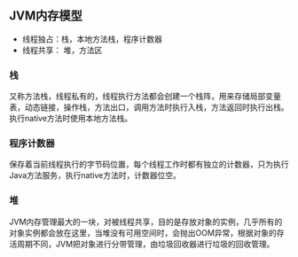 ## JVM内存模型

* 线程独占：栈，本地方法栈，程序计数器
* 线程共享： 堆，方法区



### 栈

又称方法栈，线程私有的，线程执行方法都会创建一个栈阵，用来存储局部变量表，动态链接，操作栈，方法出口，调用方法时执行入栈，方法返回时执行出栈。执行native方法时使用本地方法栈。



### 程序计数器

保存着当前线程执行的字节码位置，每个线程工作时都有独立的计数器，只为执行Java方法服务，执行native方法时，计数器位空。



### 堆

JVM内存管理最大的一块，对被线程共享，目的是存放对象的实例，几乎所有的对象实例都会放在这里，当堆没有可用空间时，会抛出OOM异常，根据对象的存活周期不同，JVM把对象进行分带管理，由垃圾回收器进行垃圾的回收管理。